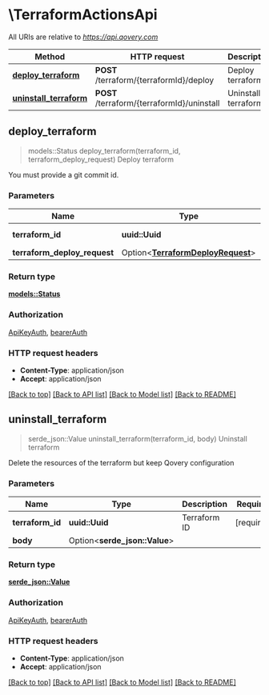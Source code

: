 # \TerraformActionsApi

All URIs are relative to *https://api.qovery.com*

Method | HTTP request | Description
------------- | ------------- | -------------
[**deploy_terraform**](TerraformActionsApi.md#deploy_terraform) | **POST** /terraform/{terraformId}/deploy | Deploy terraform
[**uninstall_terraform**](TerraformActionsApi.md#uninstall_terraform) | **POST** /terraform/{terraformId}/uninstall | Uninstall terraform



## deploy_terraform

> models::Status deploy_terraform(terraform_id, terraform_deploy_request)
Deploy terraform

You must provide a git commit id.

### Parameters


Name | Type | Description  | Required | Notes
------------- | ------------- | ------------- | ------------- | -------------
**terraform_id** | **uuid::Uuid** | Terraform ID | [required] |
**terraform_deploy_request** | Option<[**TerraformDeployRequest**](TerraformDeployRequest.md)> |  |  |

### Return type

[**models::Status**](Status.md)

### Authorization

[ApiKeyAuth](../README.md#ApiKeyAuth), [bearerAuth](../README.md#bearerAuth)

### HTTP request headers

- **Content-Type**: application/json
- **Accept**: application/json

[[Back to top]](#) [[Back to API list]](../README.md#documentation-for-api-endpoints) [[Back to Model list]](../README.md#documentation-for-models) [[Back to README]](../README.md)


## uninstall_terraform

> serde_json::Value uninstall_terraform(terraform_id, body)
Uninstall terraform

Delete the resources of the terraform but keep Qovery configuration

### Parameters


Name | Type | Description  | Required | Notes
------------- | ------------- | ------------- | ------------- | -------------
**terraform_id** | **uuid::Uuid** | Terraform ID | [required] |
**body** | Option<**serde_json::Value**> |  |  |

### Return type

[**serde_json::Value**](serde_json::Value.md)

### Authorization

[ApiKeyAuth](../README.md#ApiKeyAuth), [bearerAuth](../README.md#bearerAuth)

### HTTP request headers

- **Content-Type**: application/json
- **Accept**: application/json

[[Back to top]](#) [[Back to API list]](../README.md#documentation-for-api-endpoints) [[Back to Model list]](../README.md#documentation-for-models) [[Back to README]](../README.md)

